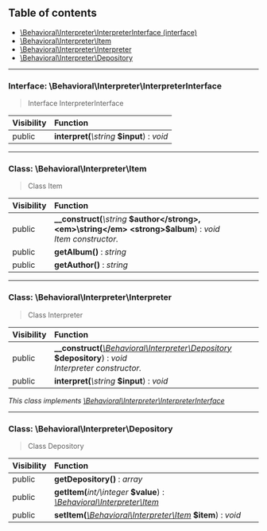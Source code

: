 ## Table of contents

- [\Behavioral\Interpreter\InterpreterInterface (interface)](#interface-behavioralinterpreterinterpreterinterface)
- [\Behavioral\Interpreter\Item](#class-behavioralinterpreteritem)
- [\Behavioral\Interpreter\Interpreter](#class-behavioralinterpreterinterpreter)
- [\Behavioral\Interpreter\Depository](#class-behavioralinterpreterdepository)

<hr />

### Interface: \Behavioral\Interpreter\InterpreterInterface

> Interface InterpreterInterface

| Visibility | Function |
|:-----------|:---------|
| public | <strong>interpret(</strong><em>\string</em> <strong>$input</strong>)</strong> : <em>void</em> |

<hr />

### Class: \Behavioral\Interpreter\Item

> Class Item

| Visibility | Function |
|:-----------|:---------|
| public | <strong>__construct(</strong><em>\string</em> <strong>$author</strong>, <em>\string</em> <strong>$album</strong>)</strong> : <em>void</em><br /><em>Item constructor.</em> |
| public | <strong>getAlbum()</strong> : <em>string</em> |
| public | <strong>getAuthor()</strong> : <em>string</em> |

<hr />

### Class: \Behavioral\Interpreter\Interpreter

> Class Interpreter

| Visibility | Function |
|:-----------|:---------|
| public | <strong>__construct(</strong><em>[\Behavioral\Interpreter\Depository](#class-behavioralinterpreterdepository)</em> <strong>$depository</strong>)</strong> : <em>void</em><br /><em>Interpreter constructor.</em> |
| public | <strong>interpret(</strong><em>\string</em> <strong>$input</strong>)</strong> : <em>void</em> |

*This class implements [\Behavioral\Interpreter\InterpreterInterface](#interface-behavioralinterpreterinterpreterinterface)*

<hr />

### Class: \Behavioral\Interpreter\Depository

> Class Depository

| Visibility | Function |
|:-----------|:---------|
| public | <strong>getDepository()</strong> : <em>array</em> |
| public | <strong>getItem(</strong><em>int/\integer</em> <strong>$value</strong>)</strong> : <em>[\Behavioral\Interpreter\Item](#class-behavioralinterpreteritem)</em> |
| public | <strong>setItem(</strong><em>[\Behavioral\Interpreter\Item](#class-behavioralinterpreteritem)</em> <strong>$item</strong>)</strong> : <em>void</em> |

